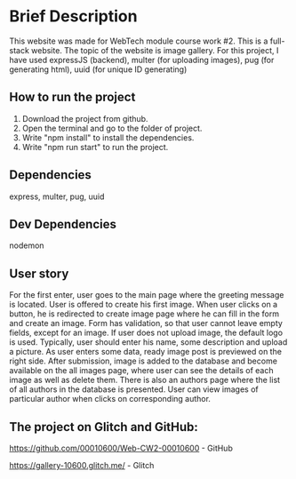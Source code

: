 # Brief Description
This website was made for WebTech module course work #2. This is a full-stack website.
The topic of the website is image gallery. For this project, I have used expressJS (backend),
multer (for uploading images), pug (for generating html), uuid (for unique ID generating)

## How to run the project
1. Download the project from github.
2. Open the terminal and go to the folder of project.
3. Write "npm install" to install the dependencies.
4. Write "npm run start" to run the project.

## Dependencies
express, multer, pug, uuid

## Dev Dependencies
nodemon

## User story
For the first enter, user goes to the main page where the greeting message is located. User is
offered to create his first image. When user clicks on a button, he is redirected to create image page where he can fill in
the form and create an image. Form has validation, so that user cannot leave empty fields, except for an image. If user
does not upload image, the default logo is used. Typically, user should enter his name, some description and upload a picture.
As user enters some data, ready image post is previewed on the right side.
After submission, image is added to the database and become available on the all images page, where user can see the details of each image as well as delete them.
There is also an authors page where the list of all authors in the database is presented. User can view images of particular author when clicks on corresponding author.

## The project on Glitch and GitHub:
https://github.com/00010600/Web-CW2-00010600 - GitHub

https://gallery-10600.glitch.me/ - Glitch
